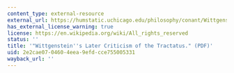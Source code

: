 ```yaml
---
content_type: external-resource
external_url: https://humstatic.uchicago.edu/philosophy/conant/Wittgenstein's%20Later%20Criticisms%20of%20the%20Tractatus%20Published%20Version.pdf
has_external_license_warning: true
license: https://en.wikipedia.org/wiki/All_rights_reserved
status: ''
title: '"Wittgenstein''s Later Criticism of the Tractatus." (PDF)'
uid: 2e2cae07-0460-4eea-9efd-cce755005331
wayback_url: ''
---
```

